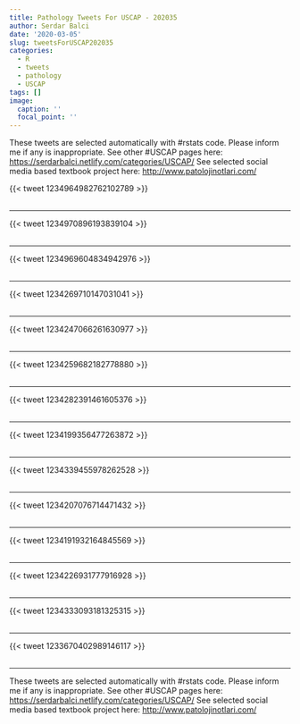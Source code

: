 ```yaml
---
title: Pathology Tweets For USCAP - 202035
author: Serdar Balci
date: '2020-03-05'
slug: tweetsForUSCAP202035
categories:
  - R
  - tweets
  - pathology
  - USCAP
tags: []
image:
  caption: ''
  focal_point: ''
---
```



These tweets are selected automatically with #rstats code. Please inform me if any is inappropriate.
See other #USCAP pages here: https://serdarbalci.netlify.com/categories/USCAP/ 
See selected social media based textbook project here: http://www.patolojinotlari.com/

{{< tweet 1234964982762102789 >}}
<br>
<br>
<hr>
{{< tweet 1234970896193839104 >}}
<br>
<br>
<hr>
{{< tweet 1234969604834942976 >}}
<br>
<br>
<hr>
{{< tweet 1234269710147031041 >}}
<br>
<br>
<hr>
{{< tweet 1234247066261630977 >}}
<br>
<br>
<hr>
{{< tweet 1234259682182778880 >}}
<br>
<br>
<hr>
{{< tweet 1234282391461605376 >}}
<br>
<br>
<hr>
{{< tweet 1234199356477263872 >}}
<br>
<br>
<hr>
{{< tweet 1234339455978262528 >}}
<br>
<br>
<hr>
{{< tweet 1234207076714471432 >}}
<br>
<br>
<hr>
{{< tweet 1234191932164845569 >}}
<br>
<br>
<hr>
{{< tweet 1234226931777916928 >}}
<br>
<br>
<hr>
{{< tweet 1234333093181325315 >}}
<br>
<br>
<hr>
{{< tweet 1233670402989146117 >}}
<br>
<br>
<hr>


These tweets are selected automatically with #rstats code. Please inform me if any is inappropriate.
See other #USCAP pages here: https://serdarbalci.netlify.com/categories/USCAP/ 
See selected social media based textbook project here: http://www.patolojinotlari.com/

